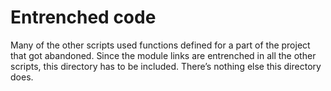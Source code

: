 





# Entrenched code

Many of the other scripts used functions defined for a part of the
project that got abandoned. Since the module links are entrenched in all
the other scripts, this directory has to be included. There’s nothing
else this directory does.
